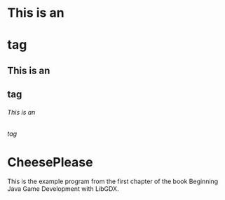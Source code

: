# This is an <h1> tag
## This is an <h2> tag
###### This is an <h6> tag

# CheesePlease
This is the example program from the first chapter of the book Beginning Java Game Development with LibGDX.